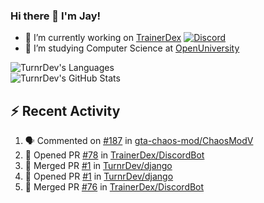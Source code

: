 ### Hi there 👋 I'm Jay!

- 🔭 I’m currently working on [TrainerDex](https://www.github.com/TrainerDex) [![Discord](https://discordapp.com/api/v6/guilds/364313717720219651/widget.png?style=shield)](http://discord.trainerdex.co.uk/)
- 🤔 I’m studying Computer Science at [OpenUniversity](http://www.open.ac.uk/courses/computing-it/degrees/bsc-computing-it-software-q62-soft)

![TurnrDev's Languages](https://github-readme-stats.vercel.app/api/top-langs/?username=TurnrDev&layout=compact&hide_border=true&title_color=1fa6aa&text_color=233247)
<br>
![TurnrDev's GitHub Stats](https://github-readme-stats.vercel.app/api?username=TurnrDev&show_icons=true&hide_border=true&count_private=true&include_all_commits=true&icon_color=1fa6aa&title_color=1fa6aa&text_color=233247)
<br>

## :zap: Recent Activity

<!--START_SECTION:activity-->
1. 🗣 Commented on [#187](https://github.com/gta-chaos-mod/ChaosModV/issues/187) in [gta-chaos-mod/ChaosModV](https://github.com/gta-chaos-mod/ChaosModV)
2. 💪 Opened PR [#78](https://github.com/TrainerDex/DiscordBot/pull/78) in [TrainerDex/DiscordBot](https://github.com/TrainerDex/DiscordBot)
3. 🎉 Merged PR [#1](https://github.com/TurnrDev/django/pull/1) in [TurnrDev/django](https://github.com/TurnrDev/django)
4. 💪 Opened PR [#1](https://github.com/TurnrDev/django/pull/1) in [TurnrDev/django](https://github.com/TurnrDev/django)
5. 🎉 Merged PR [#76](https://github.com/TrainerDex/DiscordBot/pull/76) in [TrainerDex/DiscordBot](https://github.com/TrainerDex/DiscordBot)
<!--END_SECTION:activity-->

